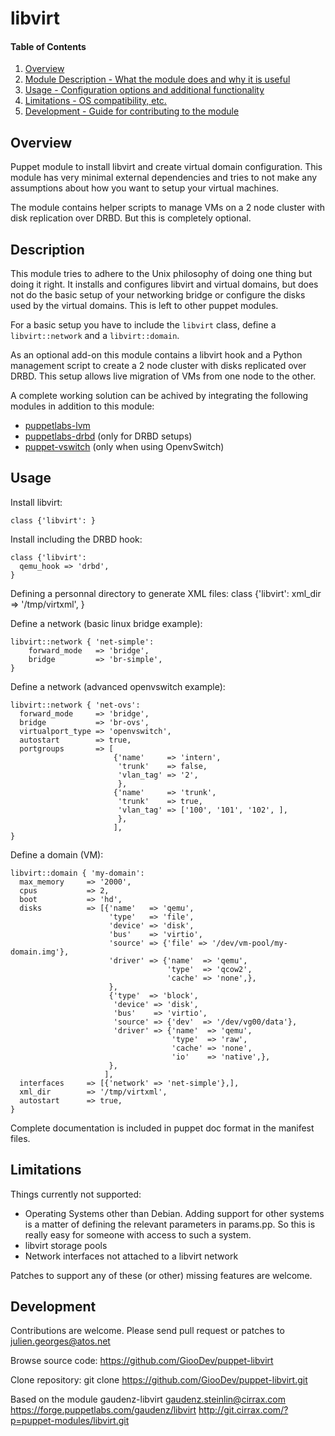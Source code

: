 # libvirt

#### Table of Contents

1. [Overview](#overview)
2. [Module Description - What the module does and why it is useful](#description)
3. [Usage - Configuration options and additional functionality](#usage)
4. [Limitations - OS compatibility, etc.](#limitations)
5. [Development - Guide for contributing to the module](#development)

## Overview

Puppet module to install libvirt and create virtual domain
configuration. This module has very minimal external dependencies and
tries to not make any assumptions about how you want to setup your
virtual machines.

The module contains helper scripts to manage VMs on a 2 node cluster
with disk replication over DRBD. But this is completely optional.

## Description

This module tries to adhere to the Unix philosophy of doing one thing
but doing it right. It installs and configures libvirt and virtual
domains, but does not do the basic setup of your networking bridge or
configure the disks used by the virtual domains. This is left to other
puppet modules.

For a basic setup you have to include the `libvirt` class, define a
`libvirt::network` and a `libvirt::domain`.

As an optional add-on this module contains a libvirt hook and a
Python management script to create a 2 node cluster with disks
replicated over DRBD. This setup allows live migration of VMs from one
node to the other.

A complete working solution can be achived by integrating the following
modules in addition to this module:

* [puppetlabs-lvm](http://forge.puppetlabs.com/puppetlabs/lvm)
* [puppetlabs-drbd](http://forge.puppetlabs.com/puppetlabs/drbd) (only
  for DRBD setups)
* [puppet-vswitch](http://forge.puppetlabs.com/puppetlabs/vswitch)
  (only when using OpenvSwitch)

## Usage

Install libvirt:

    class {'libvirt': }

Install including the DRBD hook:

    class {'libvirt':
      qemu_hook => 'drbd',
    }

Defining a personnal directory to generate XML files:
    class {'libvirt':
      xml_dir => '/tmp/virtxml',
    }

Define a network (basic linux bridge example):

    libvirt::network { 'net-simple':
        forward_mode   => 'bridge',
        bridge         => 'br-simple',
    }

Define a network (advanced openvswitch example):

    libvirt::network { 'net-ovs':
      forward_mode     => 'bridge',
      bridge           => 'br-ovs',
      virtualport_type => 'openvswitch',
      autostart        => true,
      portgroups       => [
                           {'name'     => 'intern',
                            'trunk'    => false,
                            'vlan_tag' => '2',
                            },
                           {'name'     => 'trunk',
                            'trunk'    => true,
                            'vlan_tag' => ['100', '101', '102', ],
                            },
                           ],
    }

Define a domain (VM):

    libvirt::domain { 'my-domain':
      max_memory     => '2000',
      cpus           => 2,
      boot           => 'hd',
      disks          => [{'name'   => 'qemu',
                          'type'   => 'file',
                          'device' => 'disk',
                          'bus'    => 'virtio',
                          'source' => {'file' => '/dev/vm-pool/my-domain.img'},
                          'driver' => {'name'  => 'qemu',
                                       'type'  => 'qcow2',
                                       'cache' => 'none',},
                          },
                          {'type'  => 'block',
                           'device' => 'disk',
                           'bus'    => 'virtio',
                           'source' => {'dev'  => '/dev/vg00/data'},
                           'driver' => {'name'  => 'qemu',
                                        'type'  => 'raw',
                                        'cache' => 'none',
                                        'io'    => 'native',},
                          },
                         ],
      interfaces     => [{'network' => 'net-simple'},],
      xml_dir        => '/tmp/virtxml',
      autostart      => true,
    }

Complete documentation is included in puppet doc format in the
manifest files.

## Limitations

Things currently not supported:
* Operating Systems other than Debian. Adding support for other
  systems is a matter of defining the relevant parameters in
  params.pp. So this is really easy for someone with access to such a
  system.
* libvirt storage pools
* Network interfaces not attached to a libvirt network

Patches to support any of these (or other) missing features are welcome.

## Development

Contributions are welcome. Please send pull request or patches to
julien.georges@atos.net

Browse source code:
    https://github.com/GiooDev/puppet-libvirt

Clone repository:
    git clone https://github.com/GiooDev/puppet-libvirt.git

Based on the module gaudenz-libvirt
    gaudenz.steinlin@cirrax.com
    https://forge.puppetlabs.com/gaudenz/libvirt
    http://git.cirrax.com/?p=puppet-modules/libvirt.git
